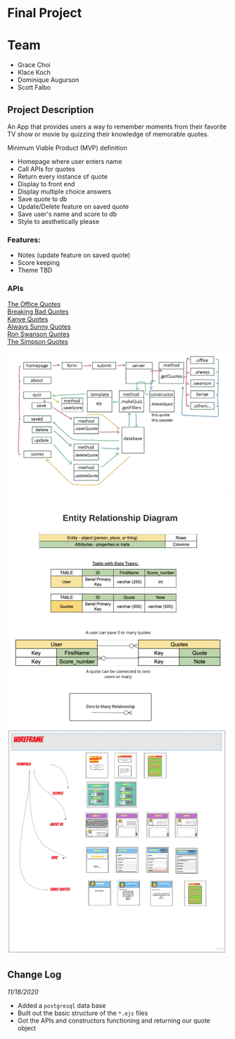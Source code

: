 # Final Project 

# Team 
+ Grace Choi
+ Klace Koch
+ Dominique Augurson
+ Scott Falbo

## Project Description
An App that provides users a way to remember moments from their favorite TV show or movie by quizzing their knowledge of memorable quotes. 

Minimum Viable Product (MVP) definition
- Homepage where user enters name
- Call APIs for quotes
- Return every instance of quote
- Display to front end
- Display multiple choice answers
- Save quote to db 
- Update/Delete feature on saved quote
- Save user's name and score to db
- Style to aesthetically please

### Features: 
- Notes (update feature on saved quote)
- Score keeping
- Theme TBD

### APIs
[The Office Quotes](https://www.officeapi.dev/)  
[Breaking Bad Quotes](https://public-apis.xyz/breaking-bad-quotes-7116)  
[Kanye Quotes](https://kanye.rest/)  
[Always Sunny Quotes](http://www.sunnyquotes.net/api/)  
[Ron Swanson Quotes](https://ron-swanson-quotes.herokuapp.com/v2/quotes)  
[The Simpson Quotes](https://thesimpsonsquoteapi.glitch.me/)  


![domain](./readme-assets/domain.jpg)
![Entity Relationship Diagram](./readme-assets/ERD.jpeg)  
![wireframe](./readme-assets/wireframe.jpg)

## Change Log
*11/18/2020*
+ Added a `postgresql` data base
+ Built out the basic structure of the `*.ejs` files
+ Got the APIs and constructors functioning and returning our quote object

